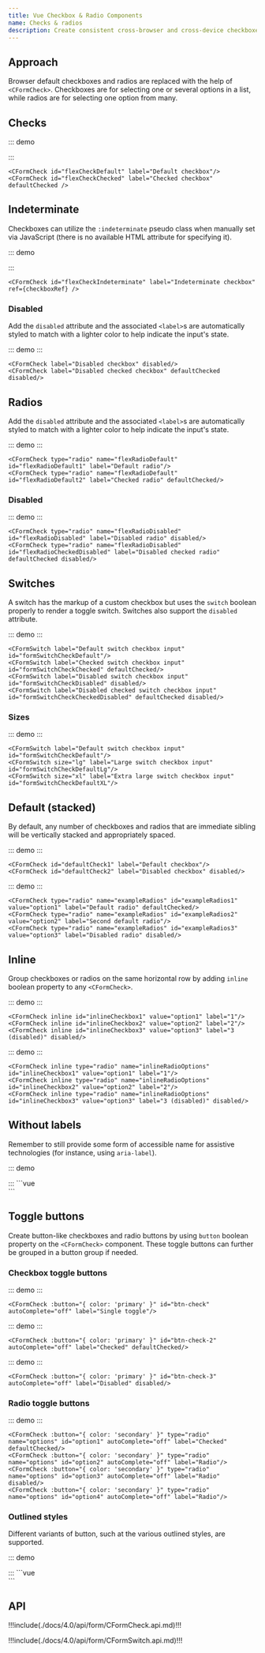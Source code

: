 ```yaml
---
title: Vue Checkbox & Radio Components
name: Checks & radios
description: Create consistent cross-browser and cross-device checkboxes and radios with our Vue checkbox, radio, and switch components.
---
```


## Approach

Browser default checkboxes and radios are replaced with the help of `<CFormCheck>`. Checkboxes are for selecting one or several options in a list, while radios are for selecting one option from many.

## Checks

::: demo
<CFormCheck id="flexCheckDefault" label="Default checkbox"/>
<CFormCheck id="flexCheckChecked" label="Checked checkbox" defaultChecked />

:::
```vue
<CFormCheck id="flexCheckDefault" label="Default checkbox"/>
<CFormCheck id="flexCheckChecked" label="Checked checkbox" defaultChecked />
```

## Indeterminate

Checkboxes can utilize the `:indeterminate` pseudo class when manually set via JavaScript (there is no available HTML attribute for specifying it).

::: demo
<CFormCheck id="flexCheckIndeterminate" label="Indeterminate checkbox" ref={checkboxRef} />

:::
```vue
<CFormCheck id="flexCheckIndeterminate" label="Indeterminate checkbox" ref={checkboxRef} />
```

### Disabled

Add the `disabled` attribute and the associated `<label>`s are automatically styled to match with a lighter color to help indicate the input's state.

::: demo
<CFormCheck label="Disabled checkbox" disabled/>
<CFormCheck label="Disabled checked checkbox" defaultChecked disabled/>
:::
```vue
<CFormCheck label="Disabled checkbox" disabled/>
<CFormCheck label="Disabled checked checkbox" defaultChecked disabled/>
```

## Radios

Add the `disabled` attribute and the associated `<label>`s are automatically styled to match with a lighter color to help indicate the input's state.

::: demo
<CFormCheck type="radio" name="flexRadioDefault" id="flexRadioDefault1" label="Default radio"/>
<CFormCheck type="radio" name="flexRadioDefault" id="flexRadioDefault2" label="Checked radio" defaultChecked/>
:::
```vue
<CFormCheck type="radio" name="flexRadioDefault" id="flexRadioDefault1" label="Default radio"/>
<CFormCheck type="radio" name="flexRadioDefault" id="flexRadioDefault2" label="Checked radio" defaultChecked/>
```

### Disabled

::: demo
<CFormCheck type="radio" name="flexRadioDisabled" id="flexRadioDisabled" label="Disabled radio" disabled/>
<CFormCheck type="radio" name="flexRadioDisabled" id="flexRadioCheckedDisabled" label="Disabled checked radio" defaultChecked disabled/>
:::
```vue
<CFormCheck type="radio" name="flexRadioDisabled" id="flexRadioDisabled" label="Disabled radio" disabled/>
<CFormCheck type="radio" name="flexRadioDisabled" id="flexRadioCheckedDisabled" label="Disabled checked radio" defaultChecked disabled/>
```

## Switches

A switch has the markup of a custom checkbox but uses the `switch` boolean properly to render a toggle switch. Switches also support the `disabled` attribute.

::: demo
<CFormSwitch label="Default switch checkbox input" id="formSwitchCheckDefault"/>
<CFormSwitch label="Checked switch checkbox input" id="formSwitchCheckChecked" defaultChecked/>
<CFormSwitch label="Disabled switch checkbox input" id="formSwitchCheckDisabled" disabled/>
<CFormSwitch label="Disabled checked switch checkbox input" id="formSwitchCheckCheckedDisabled" defaultChecked disabled/>
:::
```vue
<CFormSwitch label="Default switch checkbox input" id="formSwitchCheckDefault"/>
<CFormSwitch label="Checked switch checkbox input" id="formSwitchCheckChecked" defaultChecked/>
<CFormSwitch label="Disabled switch checkbox input" id="formSwitchCheckDisabled" disabled/>
<CFormSwitch label="Disabled checked switch checkbox input" id="formSwitchCheckCheckedDisabled" defaultChecked disabled/>
```

### Sizes

::: demo
<CFormSwitch label="Default switch checkbox input" id="formSwitchCheckDefault"/>
<CFormSwitch size="lg" label="Large switch checkbox input" id="formSwitchCheckDefaultLg"/>
<CFormSwitch size="xl" label="Extra large switch checkbox input" id="formSwitchCheckDefaultXL"/>
:::
```vue
<CFormSwitch label="Default switch checkbox input" id="formSwitchCheckDefault"/>
<CFormSwitch size="lg" label="Large switch checkbox input" id="formSwitchCheckDefaultLg"/>
<CFormSwitch size="xl" label="Extra large switch checkbox input" id="formSwitchCheckDefaultXL"/>
```

## Default (stacked)

By default, any number of checkboxes and radios that are immediate sibling will be vertically stacked and appropriately spaced.

::: demo
<CFormCheck id="defaultCheck1" label="Default checkbox"/>
<CFormCheck id="defaultCheck2" label="Disabled checkbox" disabled/>
:::
```vue
<CFormCheck id="defaultCheck1" label="Default checkbox"/>
<CFormCheck id="defaultCheck2" label="Disabled checkbox" disabled/>
```

::: demo
<CFormCheck type="radio" name="exampleRadios" id="exampleRadios1" value="option1" label="Default radio" defaultChecked/>
<CFormCheck type="radio" name="exampleRadios" id="exampleRadios2" value="option2" label="Second default radio"/>
<CFormCheck type="radio" name="exampleRadios" id="exampleRadios3" value="option3" label="Disabled radio" disabled/>
:::
```vue
<CFormCheck type="radio" name="exampleRadios" id="exampleRadios1" value="option1" label="Default radio" defaultChecked/>
<CFormCheck type="radio" name="exampleRadios" id="exampleRadios2" value="option2" label="Second default radio"/>
<CFormCheck type="radio" name="exampleRadios" id="exampleRadios3" value="option3" label="Disabled radio" disabled/>
```

## Inline

Group checkboxes or radios on the same horizontal row by adding `inline` boolean property to any `<CFormCheck>`.

::: demo
<CFormCheck inline id="inlineCheckbox1" value="option1" label="1"/>
<CFormCheck inline id="inlineCheckbox2" value="option2" label="2"/>
<CFormCheck inline id="inlineCheckbox3" value="option3" label="3 (disabled)" disabled/>
:::
```vue
<CFormCheck inline id="inlineCheckbox1" value="option1" label="1"/>
<CFormCheck inline id="inlineCheckbox2" value="option2" label="2"/>
<CFormCheck inline id="inlineCheckbox3" value="option3" label="3 (disabled)" disabled/>
```

::: demo
<CFormCheck inline type="radio" name="inlineRadioOptions" id="inlineCheckbox1" value="option1" label="1"/>
<CFormCheck inline type="radio" name="inlineRadioOptions" id="inlineCheckbox2" value="option2" label="2"/>
<CFormCheck inline type="radio" name="inlineRadioOptions" id="inlineCheckbox3" value="option3" label="3 (disabled)" disabled/>
:::
```vue
<CFormCheck inline type="radio" name="inlineRadioOptions" id="inlineCheckbox1" value="option1" label="1"/>
<CFormCheck inline type="radio" name="inlineRadioOptions" id="inlineCheckbox2" value="option2" label="2"/>
<CFormCheck inline type="radio" name="inlineRadioOptions" id="inlineCheckbox3" value="option3" label="3 (disabled)" disabled/>
```

## Without labels

Remember to still provide some form of accessible name for assistive technologies (for instance, using `aria-label`).

::: demo
<div>
    <CFormCheck id="checkboxNoLabel" value="" aria-label="..."/>
</div>
<div>
  <CFormCheck type="radio" name="radioNoLabel" id="radioNoLabel" value="" aria-label="..."/>
</div>
:::
```vue
<div>
    <CFormCheck id="checkboxNoLabel" value="" aria-label="..."/>
</div>
<div>
  <CFormCheck type="radio" name="radioNoLabel" id="radioNoLabel" value="" aria-label="..."/>
</div>
```

## Toggle buttons

Create button-like checkboxes and radio buttons by using `button` boolean property on the `<CFormCheck>` component. These toggle buttons can further be grouped in a button group if needed.

### Checkbox toggle buttons

::: demo
<CFormCheck :button="{ color: 'primary' }" id="btn-check" autoComplete="off" label="Single toggle"/>
:::
```vue
<CFormCheck :button="{ color: 'primary' }" id="btn-check" autoComplete="off" label="Single toggle"/>
```

::: demo
<CFormCheck :button="{ color: 'primary' }" id="btn-check-2" autoComplete="off" label="Checked" defaultChecked/>
:::
```vue
<CFormCheck :button="{ color: 'primary' }" id="btn-check-2" autoComplete="off" label="Checked" defaultChecked/>
```

::: demo
<CFormCheck :button="{ color: 'primary' }" id="btn-check-3" autoComplete="off" label="Disabled" disabled/>
:::
```vue
<CFormCheck :button="{ color: 'primary' }" id="btn-check-3" autoComplete="off" label="Disabled" disabled/>
```

### Radio toggle buttons

::: demo
<CFormCheck :button="{ color: 'secondary' }" type="radio" name="options" id="option1" autoComplete="off" label="Checked" defaultChecked/>
<CFormCheck :button="{ color: 'secondary' }" type="radio" name="options" id="option2" autoComplete="off" label="Radio"/>
<CFormCheck :button="{ color: 'secondary' }" type="radio" name="options" id="option3" autoComplete="off" label="Radio" disabled/>
<CFormCheck :button="{ color: 'secondary' }" type="radio" name="options" id="option4" autoComplete="off" label="Radio"/>
:::
```vue
<CFormCheck :button="{ color: 'secondary' }" type="radio" name="options" id="option1" autoComplete="off" label="Checked" defaultChecked/>
<CFormCheck :button="{ color: 'secondary' }" type="radio" name="options" id="option2" autoComplete="off" label="Radio"/>
<CFormCheck :button="{ color: 'secondary' }" type="radio" name="options" id="option3" autoComplete="off" label="Radio" disabled/>
<CFormCheck :button="{ color: 'secondary' }" type="radio" name="options" id="option4" autoComplete="off" label="Radio"/>
```

### Outlined styles

Different variants of button, such at the various outlined styles, are supported.

::: demo
<div> 
  <CFormCheck :button="{ color: 'primary', variant: 'outline' }" id="btn-check-outlined" autoComplete="off" label="Single toggle"/>
</div>
<div>
  <CFormCheck :button="{ color: 'secondary', variant: 'outline' }" id="btn-check-2-outlined" autoComplete="off" label="Checked" defaultChecked/>
</div>
<div>
  <CFormCheck :button="{ color: 'success', variant: 'outline' }" type="radio" name="options-outlined" id="success-outlined" autoComplete="off" label="Radio" defaultChecked/>
  <CFormCheck :button="{ color: 'danger', variant: 'outline' }" type="radio" name="options-outlined" id="danger-outlined" autoComplete="off" label="Radio"/>
</div>
:::
```vue
<div> 
  <CFormCheck :button="{ color: 'primary', variant: 'outline' }" id="btn-check-outlined" autoComplete="off" label="Single toggle"/>
</div>
<div>
  <CFormCheck :button="{ color: 'secondary', variant: 'outline' }" id="btn-check-2-outlined" autoComplete="off" label="Checked" defaultChecked/>
</div>
<div>
  <CFormCheck :button="{ color: 'success', variant: 'outline' }" type="radio" name="options-outlined" id="success-outlined" autoComplete="off" label="Radio" defaultChecked/>
  <CFormCheck :button="{ color: 'danger', variant: 'outline' }" type="radio" name="options-outlined" id="danger-outlined" autoComplete="off" label="Radio"/>
</div>
```

## API

!!!include(./docs/4.0/api/form/CFormCheck.api.md)!!!

!!!include(./docs/4.0/api/form/CFormSwitch.api.md)!!!